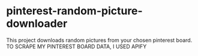# pinterest-random-picture-downloader
This project downloads random pictures from your chosen pinterest board. 
TO SCRAPE MY PINTEREST BOARD DATA, I USED APIFY
